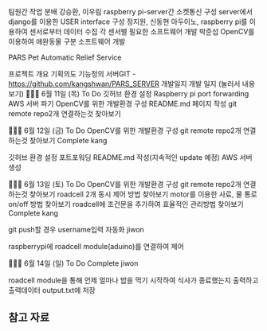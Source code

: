 팀원간 작업 분배
강승환, 이우림
raspberry pi-server간 소켓통신 구성
server에서 django를 이용한 USER interface 구성
정지원, 신동현
아두이노, raspberry pi를 이용하여 센서로부터 데이터 수집
각 센서별 필요한 소프트웨어 개발
박준섭
OpenCV를 이용하여 애완동물 구분 소프트웨어 개발

PARS
Pet Automatic Relief Service

프로젝트 개요
기획의도
기능정의
서버GIT -https://github.com/kangshwan/PARS_SERVER
개발일지
 개발 일지 (눌러서 내용보기)
👩🏽‍💻 6월 11일 (목)
To Do
깃허브 환경 설정
Raspberry pi port forwarding
AWS 서버 파기
OpenCV를 위한 개발환경 구성
README.md 페이지 작성
git remote repo2개 연결하는것 찾아보기

👩🏽‍💻 6월 12일 (금)
To Do
OpenCV를 위한 개발환경 구성
git remote repo2개 연결하는것 찾아보기
Complete
kang

깃허브 환경 설정
포트포워딩
README.md 작성(지속적인 update 예정)
AWS 서버 생성

👩🏽‍💻 6월 13일 (토)
To Do
OpenCV를 위한 개발환경 구성
git remote repo2개 연결하는것 찾아보기
roadcell 2개 동시 제어 방법 찾아보기
motor를 이용한 사료, 물 통로 on/off 방법 찾아보기
roadcell에 조건문을 추가하여 효율적인 관리방법 찾아보기
Complete
kang

git push할 경우 username입력 자동화
jiwon

raspberrypi에 roadcell module(aduino)를 연결하여 제어

👩🏽‍💻 6월 14일 (일)
To Do
Complete
jiwon

roadcell module을 통해 언제 얼마나 밥을 먹기 시작하여
식사가 종료했는지 출력하고 출력데이터 output.txt에 저장

## 참고 자료
